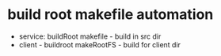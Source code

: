 # build root makefile automation

* service: buildRoot makefile - build in src dir
* client - buildroot makeRootFS - build for client dir

 
